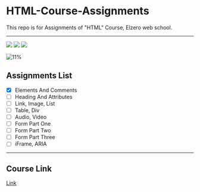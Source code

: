 # HTML-Course-Assignments
This repo is for Assignments of "HTML" Course, Elzero web school.

---

<img src="https://img.shields.io/badge/Total%20Number%20Of%20Hours%20For%20This%20Course-4h12m-blue">

<img src="https://img.shields.io/badge/Total%20Number%20Of%20Lessons%20For%20This%20Course-37 Lesson-orange">

<img src="https://img.shields.io/badge/Total%20Number%20Of%20Assignments%20For%20This%20Course-33 Assignment-blue">

![11%](https://progress-bar.dev/11/?title=Done)
<br />

## Assignments List
- [x] Elements And Comments
- [ ] Heading And Attributes
- [ ] Link, Image, List
- [ ] Table, Div
- [ ] Audio, Video
- [ ] Form Part One
- [ ] Form Part Two
- [ ] Form Part Three
- [ ] iFrame, ARIA

---

## Course Link
[Link](https://www.youtube.com/playlist?list=PLDoPjvoNmBAw_t_XWUFbBX-c9MafPk9ji)
